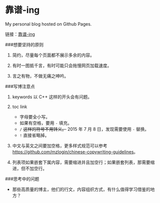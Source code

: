 靠谱-ing
=================

My personal blog hosted on Github Pages.

链接：[靠谱-ing](http://www.mazhuang.org)

###想要坚持的原则

1. 简约，尽量每个页面都不展示多余的内容。

2. 有时一图抵千言，有时可能只会拖慢网页加载速度。

3. 言之有物，不做无痛之呻吟。

###写博注意点

1. keywords 以 C++ 这样的开头会有问题。

1. toc link
    * 字母要全小写。
    * 如果有空格，要用 `-` 填充。
    * `/` ~~这样的符号不用转义。~~ 2015 年 7 月 8 日，发现需要使用 `-` 替换。
    * `!` 直接省略掉。

1. 中文与英文之间要加空格，更多样式规范可以参考 <https://github.com/mzlogin/chinese-copywriting-guidelines>。

1. 列表项如果嵌套下属内容，需要缩进并且加空行；如果嵌套列表，那需要缩进，但不加空行。

###思考中的问题

* 那些高质量的博主，他们的行文，内容组织方式，有什么值得学习借鉴的地方？
